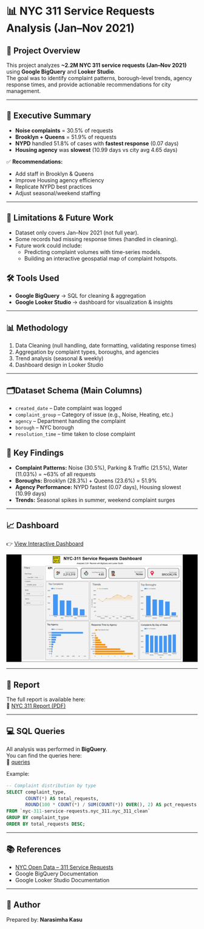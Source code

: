 # 📊 NYC 311 Service Requests Analysis (Jan–Nov 2021)

## 📌 Project Overview
This project analyzes **~2.2M NYC 311 service requests (Jan–Nov 2021)** using **Google BigQuery** and **Looker Studio**.  
The goal was to identify complaint patterns, borough-level trends, agency response times, and provide actionable recommendations for city management.

---

## 🚀 Executive Summary
- **Noise complaints** = 30.5% of requests  
- **Brooklyn + Queens** = 51.9% of requests  
- **NYPD** handled 51.8% of cases with **fastest response** (0.07 days)  
- **Housing agency** was **slowest** (10.99 days vs city avg 4.65 days)  

✅ **Recommendations:**  
- Add staff in Brooklyn & Queens  
- Improve Housing agency efficiency  
- Replicate NYPD best practices  
- Adjust seasonal/weekend staffing  

---
## 🔮 Limitations & Future Work
- Dataset only covers Jan–Nov 2021 (not full year).
- Some records had missing response times (handled in cleaning).
- Future work could include:
  - Predicting complaint volumes with time-series models.
  - Building an interactive geospatial map of complaint hotspots.


## 🛠️ Tools Used
- **Google BigQuery** → SQL for cleaning & aggregation  
- **Google Looker Studio** → dashboard for visualization & insights  

---

## 📊 Methodology
1. Data Cleaning (null handling, date formatting, validating response times)  
2. Aggregation by complaint types, boroughs, and agencies  
3. Trend analysis (seasonal & weekly)  
4. Dashboard design in Looker Studio  

---


## 🗂️Dataset Schema (Main Columns)
- `created_date` – Date complaint was logged
- `complaint_group` – Category of issue (e.g., Noise, Heating, etc.)
- `agency` – Department handling the complaint
- `borough` – NYC borough
- `resolution_time` – time taken to close complaint


## 🔑 Key Findings
- **Complaint Patterns:** Noise (30.5%), Parking & Traffic (21.5%), Water (11.03%)  = ~63% of all requests  
- **Boroughs:** Brooklyn (28.3%) + Queens (23.6%) = 51.9%  
- **Agency Performance:** NYPD fastest (0.07 days), Housing slowest (10.99 days)  
- **Trends:** Seasonal spikes in summer, weekend complaint surges  

---

## 📈 Dashboard
👉 [View Interactive Dashboard](https://lookerstudio.google.com/s/n3tNCQ5nie8)  

![Dashboard Preview](dashboards/nyc311_dashboard.png)

---

## 📄 Report
The full report is available here:  
📑 [NYC 311 Report (PDF)](report/nyc311_report.pdf)

---

## 💻 SQL Queries
All analysis was performed in **BigQuery**.  
You can find the queries here:  
📂 [queries](/queries)

Example:

```sql
-- Complaint distribution by type
SELECT complaint_type, 
       COUNT(*) AS total_requests,
       ROUND(100 * COUNT(*) / SUM(COUNT(*)) OVER(), 2) AS pct_requests
FROM `nyc-311-service-requests.nyc_311.nyc_311_clean`
GROUP BY complaint_type
ORDER BY total_requests DESC;
```

---

## 📚 References
- [NYC Open Data – 311 Service Requests](https://opendata.cityofnewyork.us/)  
- Google BigQuery Documentation  
- Google Looker Studio Documentation  

---

## 👤 Author
Prepared by: **Narasimha Kasu**
